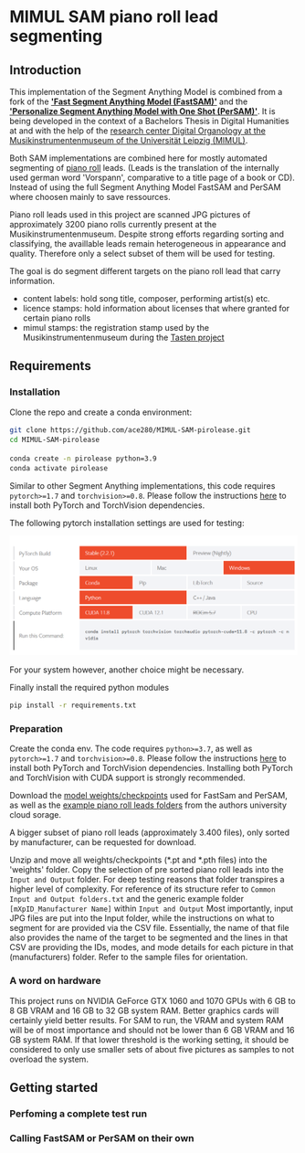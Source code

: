 # MIMUL SAM piano roll lead segmenting

## Introduction

This implementation of the Segment Anything Model is combined from a fork of the **['Fast Segment Anything Model (FastSAM)'](https://github.com/CASIA-IVA-Lab/FastSAM)** and the **['Personalize Segment Anything Model with One Shot (PerSAM)'](https://github.com/ZrrSkywalker/Personalize-SAM)**. It is being developed in the context of a Bachelors Thesis in Digital Humanities at and with the help of the [research center Digital Organology at the Musikinstrumentenmuseum of the Universität Leipzig (MIMUL)](https://organology.uni-leipzig.de/).

Both SAM implementations are combined here for mostly automated segmenting of [piano roll](https://en.wikipedia.org/wiki/Piano_roll)  leads. (Leads is the translation of the internally used german word 'Vorspann', comparative to a title page of a book or CD). Instead of using the full Segment Anything Model FastSAM and PerSAM where choosen mainly to save ressources. 

Piano roll leads used in this project are scanned JPG pictures of approximately 3200 piano rolls currently present at the Musikinstrumentenmuseum. Despite strong efforts regarding sorting and classifying, the availlable leads remain heterogeneous in appearance and quality. Therefore only a select subset of them will be used for testing.

The goal is do segment different targets on the piano roll lead that carry information.
- content labels: hold song title, composer, performing artist(s) etc.
- licence stamps: hold information about licenses that where granted for certain piano rolls
- mimul stamps: the registration stamp used by the Musikinstrumentenmuseum during the [Tasten project](https://organology.uni-leipzig.de/index.php/forschung/tasten)

## Requirements

### Installation

Clone the repo and create a conda environment:

```bash
git clone https://github.com/ace280/MIMUL-SAM-pirolease.git
cd MIMUL-SAM-pirolease

conda create -n pirolease python=3.9
conda activate pirolease
```

Similar to other Segment Anything implementations, this code requires `pytorch>=1.7` and `torchvision>=0.8`. Please follow the instructions [here](https://pytorch.org/get-started/locally/) to install both PyTorch and TorchVision dependencies.

The following pytorch installation settings are used for testing:

![pytorch_selection](Assets/pytorch_selection.png)

For your system however, another choice might be necessary.

Finally install the required python modules

```bash
pip install -r requirements.txt
```
### Preparation

Create the conda env. The code requires `python>=3.7`, as well as `pytorch>=1.7` and `torchvision>=0.8`. Please follow the instructions [here](https://pytorch.org/get-started/locally/) to install both PyTorch and TorchVision dependencies. Installing both PyTorch and TorchVision with CUDA support is strongly recommended.

Download the [model weights/checkpoints](https://speicherwolke.uni-leipzig.de/index.php/s/q7nTTdkgRpTNNoz) used for FastSam and PerSAM, as well as the [example piano roll leads folders](https://speicherwolke.uni-leipzig.de/index.php/s/2MeEJ8JrwBTRxZD) from the authors university cloud sorage.

A bigger subset of piano roll leads (approximately 3.400 files), only sorted by manufacturer, can be requested for download.

Unzip and move all weights/checkpoints (*.pt and *.pth files) into the 'weights' folder. Copy the selection of pre sorted piano roll leads into the ```Input and Output``` folder. For deep testing reasons that folder transpires a higher level of complexity. For reference of its structure refer to ```Common Input and Output folders.txt``` and the generic example folder ```[mXpID_Manufacturer Name]``` within ```Input and Output``` Most importantly, input JPG files are put into the Input folder, while the instructions on what to segment for are provided via the CSV file. Essentially, the name of that file also provides the name of the target to be segmented and the lines in that CSV are providing the IDs, modes, and mode details for each picture in that (manufacturers) folder. Refer to the sample files for orientation.

### A word on hardware

This project runs on NVIDIA GeForce GTX 1060 and 1070 GPUs with 6 GB to 8 GB VRAM and 16 GB to 32 GB system RAM. Better graphics cards will certainly yield better results. For SAM to run, the VRAM and system RAM will be of most importance and should not be lower than 6 GB VRAM and 16 GB system RAM. If that lower threshold is the working setting, it should be considered to only use smaller sets of about five pictures as samples to not overload the system.

## Getting started

### Perfoming a complete test run

### Calling FastSAM or PerSAM on their own
